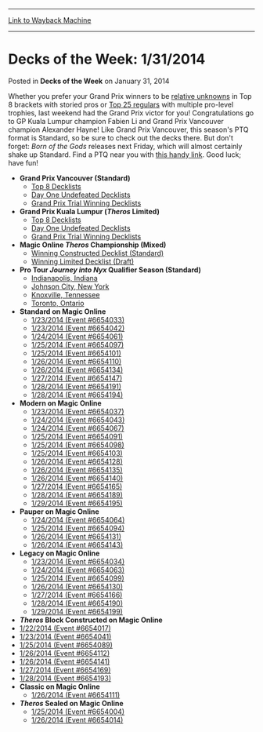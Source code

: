 
---
[Link to Wayback Machine](https://web.archive.org/web/20220523212109/https://magic.wizards.com/en/articles/archive/decks-week/decks-week-1312014-2014-01-31)

[_metadata_:description]:- "Whether you prefer your Grand Prix winners to be relative unknowns in Top 8 brackets with storied pros or Top 25 regulars with multiple pro-level trophies, last weekend had the Grand Prix victor for you! Congratulations go to GP Kuala Lumpur champion Fabien Li and Grand Prix Vancouver champion Alexander Hayne! Like Grand Prix Vancouver, this season's PTQ format is Standard, so"
[_metadata_:generator]:- "Drupal 7 (http://drupal.org)"
[_metadata_:node]:- "153731"
[_metadata_:publish_date]:- "2014-01-31"
[_metadata_:source]:- "div-main-content"
[_metadata_:title]:- "Decks of the Week: 1/31/2014"
[_metadata_:wayback_capture_timestamp]:- "2022-05-23 21:21:09"
[_metadata_:wayback_raw_url]:- "https://web.archive.org/web/20220523212109id_/https://magic.wizards.com/en/articles/archive/decks-week/decks-week-1312014-2014-01-31"
[_metadata_:wayback_url]:- "https://magic.wizards.com/en/articles/archive/decks-week/decks-week-1312014-2014-01-31"
---


Decks of the Week: 1/31/2014
============================



 Posted in **Decks of the Week**
 on January 31, 2014 










Whether you prefer your Grand Prix winners to be [relative unknowns](http://archive.wizards.com/magic/magazine/article.aspx?x=mtg/daily/eventcoverage/gpkl14/welcome) in Top 8 brackets with storied pros or [Top 25 regulars](http://archive.wizards.com/magic/magazine/article.aspx?x=mtg/daily/eventcoverage/gpvan14/welcome) with multiple pro-level trophies, last weekend had the Grand Prix victor for you! Congratulations go to GP Kuala Lumpur champion Fabien Li and Grand Prix Vancouver champion Alexander Hayne! Like Grand Prix Vancouver, this season's PTQ format is Standard, so be sure to check out the decks there. But don't forget: *Born of the Gods* releases next Friday, which will almost certainly shake up Standard. Find a PTQ near you with [this handy link](http://archive.wizards.com/Magic/TCG/Events.aspx?x=mtg/event/protour/qualifierlist#jou). Good luck; have fun!


* **Grand Prix Vancouver (Standard)**
	+ [Top 8 Decklists](http://archive.wizards.com/magic/magazine/article.aspx?x=mtg/daily/eventcoverage/gpvan14/welcome#1)
	+ [Day One Undefeated Decklists](http://archive.wizards.com/magic/magazine/article.aspx?x=mtg/daily/eventcoverage/gpvan14/day2#1)
	+ [Grand Prix Trial Winning Decklists](http://archive.wizards.com/magic/magazine/article.aspx?x=mtg/daily/eventcoverage/gpvan14/day1#1)
* **Grand Prix Kuala Lumpur (*Theros* Limited)** 
	+ [Top 8 Decklists](http://archive.wizards.com/magic/magazine/article.aspx?x=mtg/daily/eventcoverage/gpkl14/welcome#10)
	+ [Day One Undefeated Decklists](http://archive.wizards.com/magic/magazine/article.aspx?x=mtg/daily/eventcoverage/gpkl14/day2#1)
	+ [Grand Prix Trial Winning Decklists](http://archive.wizards.com/magic/magazine/article.aspx?x=mtg/daily/eventcoverage/gpkl14/day1#1)
* **Magic Online *Theros* Championship (Mixed)** 
	+ [Winning Constructed Decklist (Standard)](http://archive.wizards.com/Magic/Magazine/Article.aspx?x=mtg/daily/other/01272014/theroschampionships#constructed)
	+ [Winning Limited Decklist (Draft)](http://archive.wizards.com/Magic/Magazine/Article.aspx?x=mtg/daily/other/01272014/theroschampionships#limited)
* **Pro Tour *Journey into Nyx* Qualifier Season (Standard)** 
	+ [Indianapolis, Indiana](http://archive.wizards.com/magic/magazine/events.aspx?x=mtg/daily/eventcoverage/journeyintonyx14ptq/0126indianapolis)
	+ [Johnson City, New York](http://archive.wizards.com/magic/magazine/events.aspx?x=mtg/daily/eventcoverage/journeyintonyx14ptq/0125johnsoncity)
	+ [Knoxville, Tennessee](http://archive.wizards.com/magic/magazine/events.aspx?x=mtg/daily/eventcoverage/journeyintonyx14ptq/0118knoxville)
	+ [Toronto, Ontario](http://archive.wizards.com/magic/magazine/events.aspx?x=mtg/daily/eventcoverage/journeyintonyx14ptq/0118toronto)
* **Standard on Magic Online**
	+ [1/23/2014 (Event #6654033)](http://archive.wizards.com/Magic/Digital/MagicOnlineTourn.aspx?x=mtg/digital/magiconline/tourn/6654033)
	+ [1/23/2014 (Event #6654042)](http://archive.wizards.com/Magic/Digital/MagicOnlineTourn.aspx?x=mtg/digital/magiconline/tourn/6654042)
	+ [1/24/2014 (Event #6654061)](http://archive.wizards.com/Magic/Digital/MagicOnlineTourn.aspx?x=mtg/digital/magiconline/tourn/6654061)
	+ [1/25/2014 (Event #6654097)](http://archive.wizards.com/Magic/Digital/MagicOnlineTourn.aspx?x=mtg/digital/magiconline/tourn/6654097)
	+ [1/25/2014 (Event #6654101)](http://archive.wizards.com/Magic/Digital/MagicOnlineTourn.aspx?x=mtg/digital/magiconline/tourn/6654101)
	+ [1/26/2014 (Event #6654110)](http://archive.wizards.com/Magic/Digital/MagicOnlineTourn.aspx?x=mtg/digital/magiconline/tourn/6654110)
	+ [1/26/2014 (Event #6654134)](http://archive.wizards.com/Magic/Digital/MagicOnlineTourn.aspx?x=mtg/digital/magiconline/tourn/6654134)
	+ [1/27/2014 (Event #6654147)](http://archive.wizards.com/Magic/Digital/MagicOnlineTourn.aspx?x=mtg/digital/magiconline/tourn/6654147)
	+ [1/28/2014 (Event #6654191)](http://archive.wizards.com/Magic/Digital/MagicOnlineTourn.aspx?x=mtg/digital/magiconline/tourn/6654191)
	+ [1/28/2014 (Event #6654194)](http://archive.wizards.com/Magic/Digital/MagicOnlineTourn.aspx?x=mtg/digital/magiconline/tourn/6654194)
* **Modern on Magic Online**
	+ [1/23/2014 (Event #6654037)](http://archive.wizards.com/Magic/Digital/MagicOnlineTourn.aspx?x=mtg/digital/magiconline/tourn/6654037)
	+ [1/24/2014 (Event #6654043)](http://archive.wizards.com/Magic/Digital/MagicOnlineTourn.aspx?x=mtg/digital/magiconline/tourn/6654043)
	+ [1/24/2014 (Event #6654067)](http://archive.wizards.com/Magic/Digital/MagicOnlineTourn.aspx?x=mtg/digital/magiconline/tourn/6654067)
	+ [1/25/2014 (Event #6654091)](http://archive.wizards.com/Magic/Digital/MagicOnlineTourn.aspx?x=mtg/digital/magiconline/tourn/6654091)
	+ [1/25/2014 (Event #6654098)](http://archive.wizards.com/Magic/Digital/MagicOnlineTourn.aspx?x=mtg/digital/magiconline/tourn/6654098)
	+ [1/25/2014 (Event #6654103)](http://archive.wizards.com/Magic/Digital/MagicOnlineTourn.aspx?x=mtg/digital/magiconline/tourn/6654103)
	+ [1/26/2014 (Event #6654128)](http://archive.wizards.com/Magic/Digital/MagicOnlineTourn.aspx?x=mtg/digital/magiconline/tourn/6654128)
	+ [1/26/2014 (Event #6654135)](http://archive.wizards.com/Magic/Digital/MagicOnlineTourn.aspx?x=mtg/digital/magiconline/tourn/6654135)
	+ [1/26/2014 (Event #6654140)](http://archive.wizards.com/Magic/Digital/MagicOnlineTourn.aspx?x=mtg/digital/magiconline/tourn/6654140)
	+ [1/27/2014 (Event #6654165)](http://archive.wizards.com/Magic/Digital/MagicOnlineTourn.aspx?x=mtg/digital/magiconline/tourn/6654165)
	+ [1/28/2014 (Event #6654189)](http://archive.wizards.com/Magic/Digital/MagicOnlineTourn.aspx?x=mtg/digital/magiconline/tourn/6654189)
	+ [1/29/2014 (Event #6654195)](http://archive.wizards.com/Magic/Digital/MagicOnlineTourn.aspx?x=mtg/digital/magiconline/tourn/6654195)
* **Pauper on Magic Online** 
	+ [1/24/2014 (Event #6654064)](http://archive.wizards.com/Magic/Digital/MagicOnlineTourn.aspx?x=mtg/digital/magiconline/tourn/6654064)
	+ [1/25/2014 (Event #6654094)](http://archive.wizards.com/Magic/Digital/MagicOnlineTourn.aspx?x=mtg/digital/magiconline/tourn/6654094)
	+ [1/26/2014 (Event #6654131)](http://archive.wizards.com/Magic/Digital/MagicOnlineTourn.aspx?x=mtg/digital/magiconline/tourn/6654131)
	+ [1/26/2014 (Event #6654143)](http://archive.wizards.com/Magic/Digital/MagicOnlineTourn.aspx?x=mtg/digital/magiconline/tourn/6654143)
* **Legacy on Magic Online**
	+ [1/23/2014 (Event #6654034)](http://archive.wizards.com/Magic/Digital/MagicOnlineTourn.aspx?x=mtg/digital/magiconline/tourn/6654034)
	+ [1/24/2014 (Event #6654063)](http://archive.wizards.com/Magic/Digital/MagicOnlineTourn.aspx?x=mtg/digital/magiconline/tourn/6654063)
	+ [1/25/2014 (Event #6654099)](http://archive.wizards.com/Magic/Digital/MagicOnlineTourn.aspx?x=mtg/digital/magiconline/tourn/6654099)
	+ [1/26/2014 (Event #6654130)](http://archive.wizards.com/Magic/Digital/MagicOnlineTourn.aspx?x=mtg/digital/magiconline/tourn/6654130)
	+ [1/27/2014 (Event #6654166)](http://archive.wizards.com/Magic/Digital/MagicOnlineTourn.aspx?x=mtg/digital/magiconline/tourn/6654166)
	+ [1/28/2014 (Event #6654190)](http://archive.wizards.com/Magic/Digital/MagicOnlineTourn.aspx?x=mtg/digital/magiconline/tourn/6654190)
	+ [1/29/2014 (Event #6654199)](http://archive.wizards.com/Magic/Digital/MagicOnlineTourn.aspx?x=mtg/digital/magiconline/tourn/6654199)
* ***Theros* Block Constructed on Magic Online**
* [1/22/2014 (Event #6654017)](http://archive.wizards.com/Magic/Digital/MagicOnlineTourn.aspx?x=mtg/digital/magiconline/tourn/6654017)
* [1/23/2014 (Event #6654041)](http://archive.wizards.com/Magic/Digital/MagicOnlineTourn.aspx?x=mtg/digital/magiconline/tourn/6654041)
* [1/25/2014 (Event #6654089)](http://archive.wizards.com/Magic/Digital/MagicOnlineTourn.aspx?x=mtg/digital/magiconline/tourn/6654089)
* [1/26/2014 (Event #6654112)](http://archive.wizards.com/Magic/Digital/MagicOnlineTourn.aspx?x=mtg/digital/magiconline/tourn/6654112)
* [1/26/2014 (Event #6654141)](http://archive.wizards.com/Magic/Digital/MagicOnlineTourn.aspx?x=mtg/digital/magiconline/tourn/6654141)
* [1/27/2014 (Event #6654169)](http://archive.wizards.com/Magic/Digital/MagicOnlineTourn.aspx?x=mtg/digital/magiconline/tourn/6654169)
* [1/28/2014 (Event #6654193)](http://archive.wizards.com/Magic/Digital/MagicOnlineTourn.aspx?x=mtg/digital/magiconline/tourn/6654193)
* **Classic on Magic Online** 
	+ [1/26/2014 (Event #6654111)](http://archive.wizards.com/Magic/Digital/MagicOnlineTourn.aspx?x=mtg/digital/magiconline/tourn/6654111)
* ***Theros* Sealed on Magic Online** 
	+ [1/25/2014 (Event #6654004)](http://archive.wizards.com/Magic/Digital/MagicOnlineTourn.aspx?x=mtg/digital/magiconline/tourn/6654004)
	+ [1/26/2014 (Event #6654014)](http://archive.wizards.com/Magic/Digital/MagicOnlineTourn.aspx?x=mtg/digital/magiconline/tourn/6654014)







